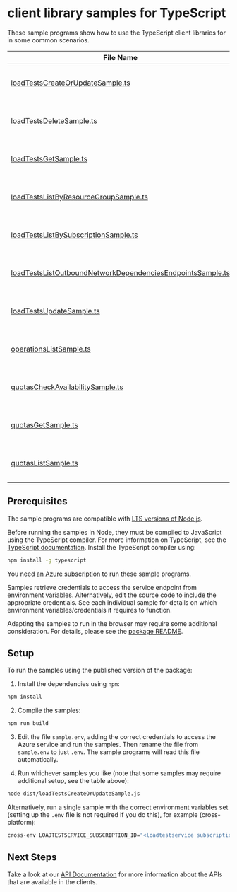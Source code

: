 # client library samples for TypeScript

These sample programs show how to use the TypeScript client libraries for in some common scenarios.

| **File Name**                                                                                                         | **Description**                                                                                                                                                                                                                                   |
| --------------------------------------------------------------------------------------------------------------------- | ------------------------------------------------------------------------------------------------------------------------------------------------------------------------------------------------------------------------------------------------- |
| [loadTestsCreateOrUpdateSample.ts][loadtestscreateorupdatesample]                                                     | Create or update LoadTest resource. x-ms-original-file: specification/loadtestservice/resource-manager/Microsoft.LoadTestService/stable/2022-12-01/examples/LoadTests_CreateOrUpdate.json                                                         |
| [loadTestsDeleteSample.ts][loadtestsdeletesample]                                                                     | Delete a LoadTest resource. x-ms-original-file: specification/loadtestservice/resource-manager/Microsoft.LoadTestService/stable/2022-12-01/examples/LoadTests_Delete.json                                                                         |
| [loadTestsGetSample.ts][loadtestsgetsample]                                                                           | Get a LoadTest resource. x-ms-original-file: specification/loadtestservice/resource-manager/Microsoft.LoadTestService/stable/2022-12-01/examples/LoadTests_Get.json                                                                               |
| [loadTestsListByResourceGroupSample.ts][loadtestslistbyresourcegroupsample]                                           | Lists loadtest resources in a resource group. x-ms-original-file: specification/loadtestservice/resource-manager/Microsoft.LoadTestService/stable/2022-12-01/examples/LoadTests_ListByResourceGroup.json                                          |
| [loadTestsListBySubscriptionSample.ts][loadtestslistbysubscriptionsample]                                             | Lists loadtests resources in a subscription. x-ms-original-file: specification/loadtestservice/resource-manager/Microsoft.LoadTestService/stable/2022-12-01/examples/LoadTests_ListBySubscription.json                                            |
| [loadTestsListOutboundNetworkDependenciesEndpointsSample.ts][loadtestslistoutboundnetworkdependenciesendpointssample] | Lists the endpoints that agents may call as part of load testing. x-ms-original-file: specification/loadtestservice/resource-manager/Microsoft.LoadTestService/stable/2022-12-01/examples/LoadTests_ListOutboundNetworkDependenciesEndpoints.json |
| [loadTestsUpdateSample.ts][loadtestsupdatesample]                                                                     | Update a loadtest resource. x-ms-original-file: specification/loadtestservice/resource-manager/Microsoft.LoadTestService/stable/2022-12-01/examples/LoadTests_Update.json                                                                         |
| [operationsListSample.ts][operationslistsample]                                                                       | Lists all the available API operations for Load Test Resource. x-ms-original-file: specification/loadtestservice/resource-manager/Microsoft.LoadTestService/stable/2022-12-01/examples/Operations_List.json                                       |
| [quotasCheckAvailabilitySample.ts][quotascheckavailabilitysample]                                                     | Check Quota Availability on quota bucket per region per subscription. x-ms-original-file: specification/loadtestservice/resource-manager/Microsoft.LoadTestService/stable/2022-12-01/examples/Quotas_CheckAvailability.json                       |
| [quotasGetSample.ts][quotasgetsample]                                                                                 | Get the available quota for a quota bucket per region per subscription. x-ms-original-file: specification/loadtestservice/resource-manager/Microsoft.LoadTestService/stable/2022-12-01/examples/Quotas_Get.json                                   |
| [quotasListSample.ts][quotaslistsample]                                                                               | Lists all the available quota per region per subscription. x-ms-original-file: specification/loadtestservice/resource-manager/Microsoft.LoadTestService/stable/2022-12-01/examples/Quotas_List.json                                               |

## Prerequisites

The sample programs are compatible with [LTS versions of Node.js](https://github.com/nodejs/release#release-schedule).

Before running the samples in Node, they must be compiled to JavaScript using the TypeScript compiler. For more information on TypeScript, see the [TypeScript documentation][typescript]. Install the TypeScript compiler using:

```bash
npm install -g typescript
```

You need [an Azure subscription][freesub] to run these sample programs.

Samples retrieve credentials to access the service endpoint from environment variables. Alternatively, edit the source code to include the appropriate credentials. See each individual sample for details on which environment variables/credentials it requires to function.

Adapting the samples to run in the browser may require some additional consideration. For details, please see the [package README][package].

## Setup

To run the samples using the published version of the package:

1. Install the dependencies using `npm`:

```bash
npm install
```

2. Compile the samples:

```bash
npm run build
```

3. Edit the file `sample.env`, adding the correct credentials to access the Azure service and run the samples. Then rename the file from `sample.env` to just `.env`. The sample programs will read this file automatically.

4. Run whichever samples you like (note that some samples may require additional setup, see the table above):

```bash
node dist/loadTestsCreateOrUpdateSample.js
```

Alternatively, run a single sample with the correct environment variables set (setting up the `.env` file is not required if you do this), for example (cross-platform):

```bash
cross-env LOADTESTSERVICE_SUBSCRIPTION_ID="<loadtestservice subscription id>" LOADTESTSERVICE_RESOURCE_GROUP="<loadtestservice resource group>" node dist/loadTestsCreateOrUpdateSample.js
```

## Next Steps

Take a look at our [API Documentation][apiref] for more information about the APIs that are available in the clients.

[loadtestscreateorupdatesample]: https://github.com/Azure/azure-sdk-for-js/blob/main/sdk/loadtesting/arm-loadtesting/samples/v1/typescript/src/loadTestsCreateOrUpdateSample.ts
[loadtestsdeletesample]: https://github.com/Azure/azure-sdk-for-js/blob/main/sdk/loadtesting/arm-loadtesting/samples/v1/typescript/src/loadTestsDeleteSample.ts
[loadtestsgetsample]: https://github.com/Azure/azure-sdk-for-js/blob/main/sdk/loadtesting/arm-loadtesting/samples/v1/typescript/src/loadTestsGetSample.ts
[loadtestslistbyresourcegroupsample]: https://github.com/Azure/azure-sdk-for-js/blob/main/sdk/loadtesting/arm-loadtesting/samples/v1/typescript/src/loadTestsListByResourceGroupSample.ts
[loadtestslistbysubscriptionsample]: https://github.com/Azure/azure-sdk-for-js/blob/main/sdk/loadtesting/arm-loadtesting/samples/v1/typescript/src/loadTestsListBySubscriptionSample.ts
[loadtestslistoutboundnetworkdependenciesendpointssample]: https://github.com/Azure/azure-sdk-for-js/blob/main/sdk/loadtesting/arm-loadtesting/samples/v1/typescript/src/loadTestsListOutboundNetworkDependenciesEndpointsSample.ts
[loadtestsupdatesample]: https://github.com/Azure/azure-sdk-for-js/blob/main/sdk/loadtesting/arm-loadtesting/samples/v1/typescript/src/loadTestsUpdateSample.ts
[operationslistsample]: https://github.com/Azure/azure-sdk-for-js/blob/main/sdk/loadtesting/arm-loadtesting/samples/v1/typescript/src/operationsListSample.ts
[quotascheckavailabilitysample]: https://github.com/Azure/azure-sdk-for-js/blob/main/sdk/loadtesting/arm-loadtesting/samples/v1/typescript/src/quotasCheckAvailabilitySample.ts
[quotasgetsample]: https://github.com/Azure/azure-sdk-for-js/blob/main/sdk/loadtesting/arm-loadtesting/samples/v1/typescript/src/quotasGetSample.ts
[quotaslistsample]: https://github.com/Azure/azure-sdk-for-js/blob/main/sdk/loadtesting/arm-loadtesting/samples/v1/typescript/src/quotasListSample.ts
[apiref]: https://learn.microsoft.com/javascript/api/@azure/arm-loadtesting?view=azure-node-preview
[freesub]: https://azure.microsoft.com/free/
[package]: https://github.com/Azure/azure-sdk-for-js/tree/main/sdk/loadtesting/arm-loadtesting/README.md
[typescript]: https://www.typescriptlang.org/docs/home.html
